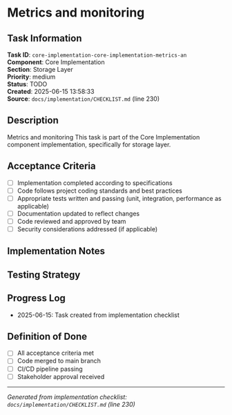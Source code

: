 # Metrics and monitoring

## Task Information

**Task ID**: `core-implementation-core-implementation-metrics-an`  
**Component**: Core Implementation  
**Section**: Storage Layer  
**Priority**: medium  
**Status**: TODO  
**Created**: 2025-06-15 13:58:33  
**Source**: `docs/implementation/CHECKLIST.md` (line 230)  

## Description

Metrics and monitoring
This task is part of the Core Implementation component implementation, specifically for storage layer.

## Acceptance Criteria

- [ ] Implementation completed according to specifications
- [ ] Code follows project coding standards and best practices
- [ ] Appropriate tests written and passing (unit, integration, performance as applicable)
- [ ] Documentation updated to reflect changes
- [ ] Code reviewed and approved by team
- [ ] Security considerations addressed (if applicable)

## Implementation Notes

<!-- Add specific implementation notes, design decisions, or technical requirements here -->

## Testing Strategy

<!-- Describe the testing approach for this task -->

## Progress Log

<!-- Add progress updates here -->
- 2025-06-15: Task created from implementation checklist

## Definition of Done

- [ ] All acceptance criteria met
- [ ] Code merged to main branch
- [ ] CI/CD pipeline passing
- [ ] Stakeholder approval received

---

*Generated from implementation checklist: `docs/implementation/CHECKLIST.md` (line 230)*
